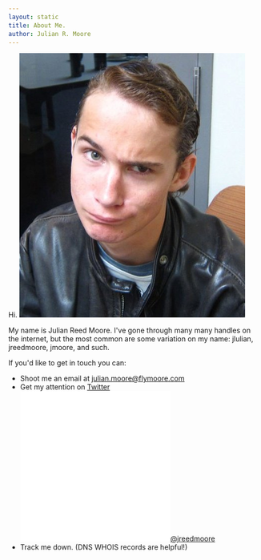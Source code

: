 ```yaml
---
layout: static
title: About Me.
author: Julian R. Moore
---
```

Hi. 
![My best face to date](/img/posts/about/jrm.jpg) 

My name is Julian Reed Moore. I've gone through many many handles on the internet, but the most common are some variation on my name: jlulian, jreedmoore, jmoore, and such.

If you'd like to get in touch you can:
* Shoot me an email at [julian.moore@flymoore.com](mailto:julian.moore@flymoore.com)
* Get my attention on [Twitter <img class="about" src="/img/posts/about/twitter_newbird_white.png"/>@jreedmoore](http://twitter.com/#!/jreedmoore/)
* Track me down. (DNS WHOIS records are helpful!)